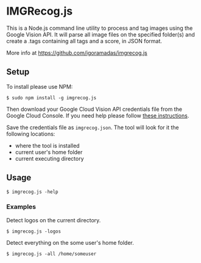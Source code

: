 # IMGRecog.js

This is a Node.js command line utility to process and tag images using the Google Vision API.
It will parse all image files on the specified folder(s) and create a .tags containing all
tags and a score, in JSON format.

More info at https://github.com/igoramadas/imgrecog.js

## Setup

To install please use NPM:

    $ sudo npm install -g imgrecog.js

Then download your Google Cloud Vision API credentials file from the Google Cloud Console.
If you need help please follow [these instructions](https://cloud.google.com/vision/docs/auth).

Save the credentials file as `imgrecog.json`. The tool will look for it the following locations:

* where the tool is installed
* current user's home folder
* current executing directory

## Usage

    $ imgrecog.js -help

### Examples

Detect logos on the current directory.

    $ imgrecog.js -logos

Detect everything on the some user's home folder.

    $ imgrecog.js -all /home/someuser
